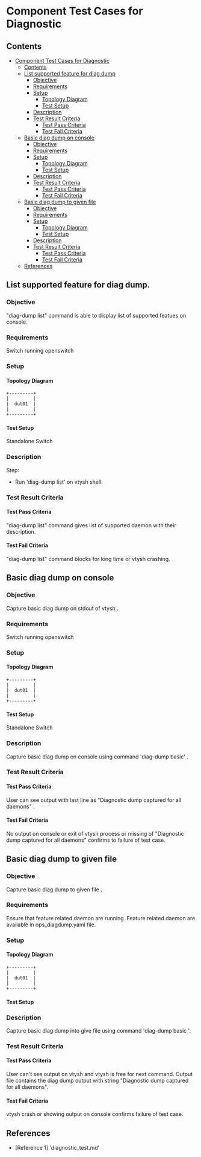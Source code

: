 
# Component Test Cases for Diagnostic

## Contents

- [Component Test Cases for Diagnostic](#component-test-cases-for-diagnostic)
    - [Contents](#contents)
    - [List supported feature for diag dump](#list-supported-feature-for-diag-dump)
        - [Objective](#objective)
        - [Requirements](#requirements)
        - [Setup](#setup)
            - [Topology Diagram](#topology-diagram)
            - [Test Setup](#test-setup)
        - [Description](#description)
        - [Test Result Criteria](#test-result-criteria)
            - [Test Pass Criteria](#test-pass-criteria)
            - [Test Fail Criteria](#test-fail-criteria)
    - [Basic diag dump on console](#basic-diag-dump-on-console)
        - [Objective](#objective)
        - [Requirements](#requirements)
        - [Setup](#setup)
            - [Topology Diagram](#topology-diagram)
            - [Test Setup](#test-setup)
        - [Description](#description)
        - [Test Result Criteria](#test-result-criteria)
            - [Test Pass Criteria](#test-pass-criteria)
            - [Test Fail Criteria](#test-fail-criteria)
    - [Basic diag dump to given file](#basic-diag-dump-to-given-file)
        - [Objective](#objective)
        - [Requirements](#requirements)
        - [Setup](#setup)
            - [Topology Diagram](#topology-diagram)
            - [Test Setup](#test-setup)
        - [Description](#description)
        - [Test Result Criteria](#test-result-criteria)
            - [Test Pass Criteria](#test-pass-criteria)
            - [Test Fail Criteria](#test-fail-criteria)
    - [References](#references)

## List supported feature for diag dump.

### Objective
"diag-dump list" command is able to display list of supported featues on console.

### Requirements
Switch running openswitch

### Setup
#### Topology Diagram
```ditta
+---------+
|         |
|  dut01  |
|         |
+---------+
```

#### Test Setup
Standalone Switch
### Description
Step:
- Run 'diag-dump list' on vtysh shell.

### Test Result Criteria


#### Test Pass Criteria
"diag-dump list" command gives list of supported daemon with their description.

#### Test Fail Criteria
"diag-dump list" command blocks for long time or vtysh crashing.

## Basic diag dump on console

### Objective
Capture basic diag dump on stdout of vtysh .

### Requirements
Switch running openswitch
### Setup
#### Topology Diagram
```ditta
+---------+
|         |
|  dut01  |
|         |
+---------+
```
#### Test Setup
Standalone Switch
### Description
Capture basic diag dump on console  using command 'diag-dump <feature name> basic' .
### Test Result Criteria
#### Test Pass Criteria
User can see output with last line as "Diagnostic dump captured for all daemons" .

#### Test Fail Criteria
No output on console or exit of vtysh process or missing of
"Diagnostic dump captured for all daemons" confirms to failure of test case.

## Basic diag dump to given file
### Objective
Capture basic diag dump to given file .

### Requirements
Ensure that feature related daemon are running .Feature related daemon are available in ops_diagdump.yaml file.
### Setup
#### Topology Diagram
```ditta
+---------+
|         |
|  dut01  |
|         |
+---------+
```
#### Test Setup
### Description
Capture basic diag dump into give file using command 'diag-dump <feature name> basic <filename>'.
### Test Result Criteria
#### Test Pass Criteria
User can't see output on vtysh and vtysh is free for next command.
Output file contains the diag dump output with string "Diagnostic dump captured for all daemons".
#### Test Fail Criteria
vtysh crash or showing output on console confirms failure of test case.

## References
* [Reference 1] 'diagnostic_test.md'
